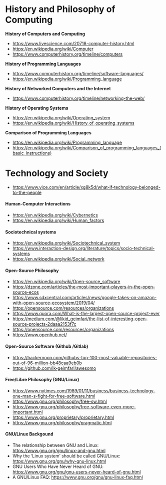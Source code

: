 # History and Philosophy of Computing

__History of Computers and Computing__
* https://www.livescience.com/20718-computer-history.html
* https://en.wikipedia.org/wiki/Computer
* https://www.computerhistory.org/timeline/computers

__History of Programming Languages__
* https://www.computerhistory.org/timeline/software-languages/
* https://en.wikipedia.org/wiki/Programming_language

__History of Networked Computers and the Internet__
* https://www.computerhistory.org/timeline/networking-the-web/

__History of Operating Systems__
* https://en.wikipedia.org/wiki/Operating_system
* https://en.wikipedia.org/wiki/History_of_operating_systems

__Comparison of Programming Languages__
* https://en.wikipedia.org/wiki/Programming_language
* https://en.wikipedia.org/wiki/Comparison_of_programming_languages_(basic_instructions)

# Technology and Society
* https://www.vice.com/en/article/xg8k5d/what-if-technology-belonged-to-the-people

#### Human-Computer Interactions
* https://en.wikipedia.org/wiki/Cybernetics
* https://en.wikipedia.org/wiki/Human_factors

#### Sociotechnical systems
* https://en.wikipedia.org/wiki/Sociotechnical_system
* https://www.interaction-design.org/literature/topics/socio-technical-systems
* https://en.wikipedia.org/wiki/Social_network

#### Open-Source Philosophy
* https://en.wikipedia.org/wiki/Open-source_software
* https://dzone.com/articles/the-most-important-players-in-the-open-source-ecos
* https://www.sdxcentral.com/articles/news/google-takes-on-amazon-with-open-source-ecosystem/2019/04/
* https://opensource.com/resources/organizations
* https://www.quora.com/What-is-the-largest-open-source-project-ever
* https://medium.com/@likid_geimfari/the-list-of-interesting-open-source-projects-2daaa2153f7c
* https://opensource.com/resources/organizations
* https://www.openhub.net/

#### Open-Source Software (Github /Gitlab)
* https://hackernoon.com/githubs-top-100-most-valuable-repositories-out-of-96-million-bb48caa9eb0b
* https://github.com/lk-geimfari/awesomo

#### Free/Libre Philosophy (GNU/Linux)
* https://www.nytimes.com/1989/01/11/business/business-technology-one-man-s-fight-for-free-software.html
* https://www.gnu.org/philosophy/free-sw.html
* https://www.gnu.org/philosophy/free-software-even-more-important.html
* https://www.gnu.org/proprietary/proprietary.html
* https://www.gnu.org/philosophy/pragmatic.html

#### GNU/Linux Backgound
* The relationship between GNU and Linux:  https://www.gnu.org/gnu/linux-and-gnu.html
* Why the ‘Linux system’ should be called GNU/Linux: https://www.gnu.org/gnu/why-gnu-linux.html
* GNU Users Who Have Never Heard of GNU: https://www.gnu.org/gnu/gnu-users-never-heard-of-gnu.html
* A GNU/Linux FAQ: https://www.gnu.org/gnu/gnu-linux-faq.html
  
